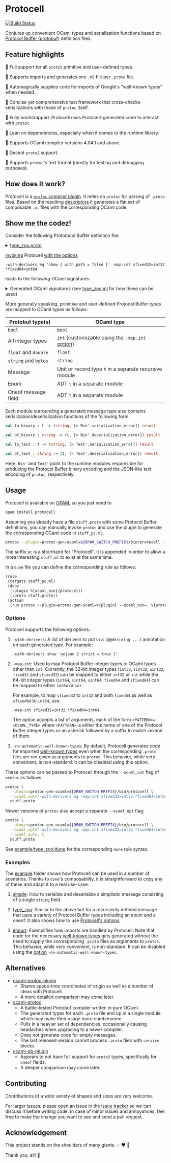 # Protocell

[![Build Status](https://travis-ci.org/martinslota/protocell.svg?branch=master)](https://travis-ci.org/martinslota/protocell)

Conjures up convenient OCaml types and serialization functions based on
[Protocol Buffer (protobuf)](https://developers.google.com/protocol-buffers)
definition files.

## Feature highlights

:camel: Full support for all `proto3` primitive and user-defined types.

:camel: Supports imports and generates one `.ml` file per `.proto` file.

:camel: Automagically supplies code for imports of Google's "well-known
types" when needed.

:camel: Concise yet comprehensive test framework that cross-checks
serializations with those of `protoc` itself.

:camel: Fully bootstrapped: Protocell uses Protocell-generated code to
interact with `protoc`.

:camel: Lean on dependencies, especially when it comes to the runtime
library.

:camel: Supports OCaml compiler versions 4.04.1 and above.

:camel: Decent `proto2` support.

:camel: Supports `protoc`'s text format (mostly for testing and debugging
purposes).

## How does it work?

Protocell is a [`protoc` compiler
plugin](https://developers.google.com/protocol-buffers/docs/reference/other).
It relies on `protoc` for parsing of `.proto` files. Based on the resulting
[descriptors](https://github.com/protocolbuffers/protobuf/blob/master/src/google/protobuf/compiler/plugin.proto)
it generates a flat set of composable `.ml` files with the corresponding
OCaml code.

## Show me the codez!

Consider the following Prototocol Buffer definition file:

<details>
  <summary>
    <a href="example/type_zoo/type_zoo.proto">type_zoo.proto</a>
  </summary>
  
```protobuf
syntax = "proto3";

enum Platypus {
  SITTING = 0;
  STANDING = 1;
  LYING = 2;
  OTHER = 3;
}

message Exposition {
  int32 alpaca = 1;
  int64 bear = 2;
  sint32 cuckoo = 3;
  sint64 dolphin = 4;
  uint32 elephant = 5;
  uint64 fox = 6;
  fixed32 giraffe = 7;
  repeated fixed64 hest = 8;
  sfixed32 indri = 9;
  sfixed64 jellyfish = 10;
  float kingfisher = 11;
  double llama = 12;
  bool meerkat = 13;
  string nightingale = 14;
  bytes octopus = 15;
  Platypus platypus = 16;
  oneof cute {
    string quetzal = 17;
    string redPanda = 18;
  }
  repeated Exposition subPavilions = 19;
}
```
</details>

[Invoking](#usage) Protocell [with the options](#options)

```
-with-derivers eq 'show { with_path = false }' -map-int sfixed32=int32 *fixed64=int64
```

leads to the following OCaml signatures:

<details>
  <summary>
    Generated OCaml signatures (see <a
    href="example/type_zoo/type_zoo.ml">type_zoo.ml</a> for how these can be
    used)
  </summary>
  
```ocaml
module Platypus : sig
  type t =
    | Sitting
    | Standing
    | Lying
    | Other
  [@@deriving eq, show { with_path = false }]

  val default : unit -> t

  val to_int : t -> int

  val of_int : int -> t option

  val to_string : t -> string

  val of_string : string -> t option
end

module rec Exposition : sig
  module Cute : sig
    type t =
      | Quetzal of string
      | Red_panda of string
    [@@deriving eq, show { with_path = false }]
  
    val quetzal : string -> t
    val red_panda : string -> t
  end

  type t = {
    alpaca : int;
    bear : int;
    cuckoo : int;
    dolphin : int;
    elephant : int;
    fox : int;
    giraffe : int;
    hest : int64 list;
    indri : int32;
    jellyfish : int64;
    kingfisher : float;
    llama : float;
    meerkat : bool;
    nightingale : string;
    octopus : string;
    platypus : Platypus.t;
    cute : Cute.t option;
    sub_pavilions : Exposition.t list;
  }
  [@@deriving eq, show { with_path = false }]

  val to_binary : t -> (string, [> Bin'.serialization_error]) result

  val of_binary : string -> (t, [> Bin'.deserialization_error]) result

  val to_text : t -> (string, [> Text'.serialization_error]) result

  val of_text : string -> (t, [> Text'.deserialization_error]) result
end
```
</details>

More generally speaking, primitive and user-defined Protocol Buffer types are
mapped to OCaml types as follows:

| Protobuf type(s) | OCaml type |
| --- | --- |
| `bool` | `bool` |
| All integer types | `int` (customizable [using the `-map-int` option](#options)) |
| `float` and `double` | `float` |
| `string` and `bytes` | `string` |
| Message | Unit or record type `t` in a separate recursive module |
| Enum | ADT `t` in a separate module |
| Oneof message field | ADT `t` in a separate module |

Each module surrounding a generated message type also contains
serialization/deserialization functions of the following form:

```ocaml
val to_binary : t -> (string, [> Bin'.serialization_error]) result

val of_binary : string -> (t, [> Bin'.deserialization_error]) result

val to_text : t -> (string, [> Text'.serialization_error]) result

val of_text : string -> (t, [> Text'.deserialization_error]) result
```

Here, `Bin'` and `Text'` point to the runtime modules responsible for
producing the Protocol Buffer binary encoding and the JSON-like text encoding
of `protoc`, respectively.

## Usage

Protocell is available on [OPAM](https://opam.ocaml.org/), so you just need to

```sh
opam install protocell
```

Assuming you already have a file `stuff.proto` with some Protocol Buffer
definitions, you can manually invoke `protoc` and use the plugin to generate
the corresponding OCaml code in `stuff_pc.ml`:

```sh
protoc --plugin=protoc-gen-ocaml=${OPAM_SWITCH_PREFIX}/bin/protocell --ocaml_out=. stuff.proto
```

The suffix `pc` is a shorthand for "Protocell". It is appended in order to
allow a more interesting `stuff.ml` to exist at the same time.

In a `dune` file you can define the corresponding rule as follows:

```lisp
(rule
 (targets stuff_pc.ml)
 (deps
  (:plugin %{ocaml_bin}/protocell)
  (:proto stuff.proto))
 (action
  (run protoc --plugin=protoc-gen-ocaml=%{plugin} --ocaml_out=. %{proto})))
```

### Options

Protocell supports the following options:

1. `-with-derivers`: A list of derivers to put in a `[@@deriving ...]`
   annotation on each generated type. For example:

   ```
   -with-derivers show 'yojson { strict = true }'
   ```

1. `-map-int`: Used to map Protocol Buffer integer types to OCaml types other
   than `int`. Currently, the 32-bit integer types (`int32`, `sint32`,
   `uint32`, `fixed32` and `sfixed32`) can be mapped to either `int32` or
   `int` while the 64-bit integer types (`int64`, `sint64`, `uint64`,
   `fixed64` and `sfixed64`) can be mapped to either `int64` or `int`.
   
   For example, to map `sfixed32` to `int32` and both `fixed64` as well as
   `sfixed64` to `int64`, use:

   ```
   -map-int sfixed32=int32 *fixed64=int64
   ```

   The option accepts a list of arguments, each of the form
   `<PATTERN>=<OCAML_TYPE>` where `<PATTERN>` is either the name of one of
   the Protocol Buffer integer types or an asterisk followed by a suffix to
   match several of them.

1. `-no-automatic-well-known-types`: By default, Protocell generates code for
   imported [well-known
   types](https://developers.google.com/protocol-buffers/docs/reference/google.protobuf)
   even when the corresponding `.proto` files are not given as arguments to
   `protoc`. This behavior, while very convenient, is non-standard. It can be
   disabled using this option.

These options can be passed to Protocell through the `--ocaml_out` flag of
`protoc` as follows:

```sh
protoc \
  --plugin=protoc-gen-ocaml=${OPAM_SWITCH_PREFIX}/bin/protocell \
  --ocaml_out="-with-derivers eq -map-int sfixed32=int32 *fixed64=int64:." \
  stuff.proto
```

Newer versions of `protoc` also accept a separate `--ocaml_opt` flag:

```sh
protoc \
  --plugin=protoc-gen-ocaml=${OPAM_SWITCH_PREFIX}/bin/protocell \
  --ocaml_opt="-with-derivers eq -map-int sfixed32=int32 *fixed64=int64" \
  --ocaml_out=. \
  stuff.proto
```

See [example/type_zoo/dune](example/type_zoo/dune) for the corresponding
`dune` rule syntax.

### Examples

The [example](example) folder shows how Protocell can be used in a number
of scenarios. Thanks to `dune`'s composability, it is straightforward to copy
any of these and adapt it to a real use-case.

1. [simple](example/simple): How to serialize and deserialize a simplistic
   message consisting of a single `string` field.

1. [type_zoo](example/type_zoo): Similar to the above but for a recursively
   defined message that uses a variety of Protocol Buffer types including an
   enum and a oneof. It also shows how to use [Protocell's options](#options).

1. [import](example/import): Exemplifies how imports are handled by
   Protocell. Note that code for the necessary [well-known
   types](https://developers.google.com/protocol-buffers/docs/reference/google.protobuf)
   gets generated without the need to supply the corresponding `.proto` files
   as arguments to `protoc`. This behavior, while very convenient, is
   non-standard. It can be disabled using the [option](#options)
   `-no-automatic-well-known-types`.

## Alternatives

* [ocaml-protoc-plugin](https://github.com/issuu/ocaml-protoc-plugin)
  * Shares space-time coordinates of origin as well as a number of ideas with
    Protocell.
  * A more detailed comparison may come later.
* [ocaml-protoc](https://github.com/mransan/ocaml-protoc)
  * A battle-tested Protobuf compiler written in pure OCaml.
  * The generated types for each `.proto` file end up in a single module which
    may make their usage more cumbersome.
  * Pulls in a heavier set of dependencies, occasionally causing headaches when
    upgrading to a newer compiler.
  * Does not generate code for empty messages.
  * The last released version cannot process `.proto` files with `service` blocks.
* [ocaml-pb-plugin](https://github.com/yallop/ocaml-pb-plugin)
  * Appears to not have full support for `proto3` types, specifically for
    `oneof` fields.
  * A deeper comparison may come later.

## Contributing

Contributions of a wide variety of shapes and sizes are very welcome.

For larger issues, please open an issue in the [issue
tracker](https://github.com/martinslota/protocell/issues) so we can discuss
it before writing code. In case of minor issues and annoyances, feel free to
make the change you want to see and send a pull request.

## Acknowledgement

This project stands on the shoulders of many giants. :bulb: :heart: :muscle:

Thank you, all! :pray:
